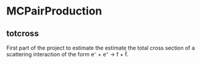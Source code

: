 # MCPairProduction

## totcross

First part of the project to estimate the estimate the total cross
section of a scattering interaction of the form e⁻ + e⁺ →  f + f̄.
